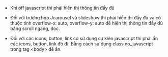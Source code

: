 - Khi off javascript thì phải hiển thị thông tin đầy đủ

- Đối với trường hợp Jcarousel và slideshow thì phải hiển thị đầy đủ và có thuộc tính overflow-x: auto, overflow-y: auto để hiện thị thông tin đầy đủ bằng scroll ngang, doc.

- Đối với các icons, button, link có sử dụng sự kiên javascript thì phải ẩn các icons, button, link đó đi. Bằng cách sử dụng class no_javascript trong tag &lt;body&gt; để ẩn.
